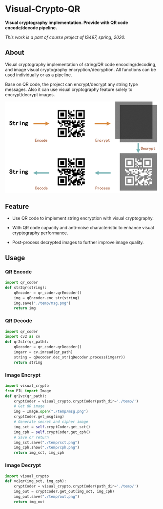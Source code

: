 # Visual-Crypto-QR
**Visual cryptography implementation. Provide with QR code encode/decode pipeline.**

*This work is a part of course project of IS497, spring, 2020.*

## About

Visual cryptography implementation of string/QR code encoding/decoding, and image visual cryptography encryption/decryption. All functions can be used individually or as a pipeline.

Base on QR code, the project can encrypt/decrypt any string type messages. Also it can use visual cryptography feature solely to encrypt/decrypt images.

![Flowchart](doc/Flowchart.jpg)

## Feature

* Use QR code to implement string encryption with visual cryptography.

* With QR code capacity and anti-noise characteristic to enhance visual cryptography performance.

* Post-process decrypted images to further improve image quality. 

## Usage

### QR Encode
 ```python
 import qr_coder
 def str2qr(string):
     qEncoder = qr_coder.qrEncoder()
     img = qEncoder.enc_str(string)
     img.save("./temp/msg.png")
     return img
 ```

### QR Decode
 ```python
 import qr_coder
 import cv2 as cv
 def qr2str(qr_path):
     qDecoder = qr_coder.qrDecoder()
     imgarr = cv.imread(qr_path)
     string = qDecoder.dec_str(qDecoder.process(imgarr))
     return string
 ```

### Image Encrypt
 ```python
 import visual_crypto
 from PIL import Image
 def qr2vc(qr_path):
     cryptCoder = visual_crypto.cryptCoder(path_dir='./temp/')
     # Get QR image
     img = Image.open("./temp/msg.png")
     cryptCoder.get_msg(img)
     # Generate secret and cipher image
     img_sct = self.cryptCoder.get_sct()
     img_cph = self.cryptCoder.get_cph()
     # Save or return
     img_sct.save("./temp/sct.png")
     img_cph.show("./temp/cph.png")
     return img_sct, img_cph
 ```

### Image Decrypt
 ```python
 import visual_crypto
 def vc2qr(img_sct, img_cph):
     cryptCoder = visual_crypto.cryptCoder(path_dir='./temp/')
     img_out = cryptCoder.get_out(img_sct, img_cph)
     img_out.save("./temp/out.png")
     return img_out
 ```
